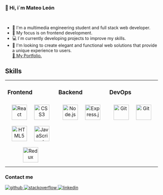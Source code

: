 <!DOCTYPE html>
<html lang="es">
<head>
  <meta charset="UTF-8">
  <meta name="viewport" content="width=device-width, initial-scale=1.0">
  <link rel="stylesheet" href="style.css">

</head>
<body>

  <h3>👋 Hi, i´m Mateo León
  </h3>
<br/>  
<ul>
  <li> 🌱 I'm a multimedia engineering student and full stack web developer.</li>
  <li> 👀 My focus is on frontend development.</li>
  <li> 💻 I´m currently developing projects to improve my skills.</li>
  <li> 🎯 I'm looking to create elegant and functional web solutions that provide a unique experience to users.</li>
  <a href="https://portfoliio-five.vercel.app/" target="_blank">💼 My Portfolio.</a>
</ul>

  <h2>Skills</h2>
<table><tr><td valign="top" width="33%">

### Frontend  
<div align="center">  
<img style="margin: 10px" src="https://profilinator.rishav.dev/skills-assets/react-original-wordmark.svg" alt="React" height="50" />
<img style="margin: 10px" src="https://profilinator.rishav.dev/skills-assets/css3-original-wordmark.svg" alt="CSS3" height="50" />
<img style="margin: 10px" src="https://profilinator.rishav.dev/skills-assets/html5-original-wordmark.svg" alt="HTML5" height="50" />
<img style="margin: 10px" src="https://profilinator.rishav.dev/skills-assets/javascript-original.svg" alt="JavaScript" height="50" />
<img style="margin: 10px" src="https://profilinator.rishav.dev/skills-assets/redux-original.svg" alt="Redux" height="50" /> 
</div>

</td><td valign="top" width="33%">



### Backend  
<div align="center">  
<img style="margin: 10px" src="https://profilinator.rishav.dev/skills-assets/nodejs-original-wordmark.svg" alt="Node.js" height="50" />
<img style="margin: 10px" src="https://profilinator.rishav.dev/skills-assets/express-original-wordmark.svg" alt="Express.js" height="50" />
</div>

</td><td valign="top" width="33%">



### DevOps  
<div align="center">  
<img style="margin: 10px" src="https://profilinator.rishav.dev/skills-assets/git-scm-icon.svg" alt="Git" height="50" />
<img style="margin: 10px" src="https://upload.wikimedia.org/wikipedia/commons/thumb/d/d5/Slack_icon_2019.svg/2048px-Slack_icon_2019.svg.png" alt="Git" height="50" /> 
</div>

</td></tr></table>  

### Contact me
<a href="https://github.com/MateoLeon505" target="_blank">
<img src=https://img.shields.io/badge/github-%2324292e.svg?&style=for-the-badge&logo=github&logoColor=white alt=github style="margin-bottom: 5px;" />
</a>
<a href="https://stackoverflow.com/users/22949021/mateo-leon" target="_blank">
<img src=https://img.shields.io/badge/stackoverflow-%23F28032.svg?&style=for-the-badge&logo=stackoverflow&logoColor=white alt=stackoverflow style="margin-bottom: 4px;" />
</a>
<a href="https://linkedin.com/in/mateo-león-097b57268/" target="_blank">
<img src=https://img.shields.io/badge/linkedin-%231E77B5.svg?&style=for-the-badge&logo=linkedin&logoColor=white alt=linkedin style="margin-bottom: 5px;" />
</a>  
</body>
</html>




